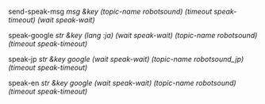 send-speak-msg *msg* *&key* *(topic-name robotsound)* *(timeout *speak-timeout*)* *(wait *speak-wait*)* 

speak-google *str* *&key* *(lang :ja)* *(wait *speak-wait*)* *(topic-name robotsound)* *(timeout *speak-timeout*)* 

speak-jp *str* *&key* *google* *(wait *speak-wait*)* *(topic-name robotsound_jp)* *(timeout *speak-timeout*)* 

speak-en *str* *&key* *google* *(wait *speak-wait*)* *(topic-name robotsound)* *(timeout *speak-timeout*)* 


